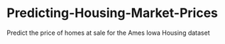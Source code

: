 # Predicting-Housing-Market-Prices
Predict the price of homes at sale for the Ames Iowa Housing dataset
